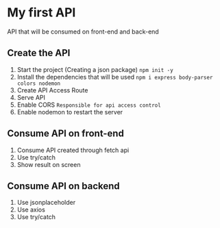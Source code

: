 # My first API
 API that will be consumed on front-end and back-end

## Create the API
1. Start the project (Creating a json package) `npm init -y`
2. Install the dependencies that will be used `npm i express body-parser colors nodemon`
3. Create API Access Route
4. Serve API
5. Enable CORS `Responsible for api access control`
6. Enable nodemon to restart the server

## Consume API on front-end
1. Consume API created through fetch api
2. Use try/catch
3. Show result on screen

## Consume API on backend
1. Use jsonplaceholder
2. Use axios
3. Use try/catch


